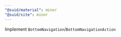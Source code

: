 ```yaml
---
"@suid/material": minor
"@suid/site": minor
---
```


Implement `BottomNavigation`/`BottomNavigationAction`

